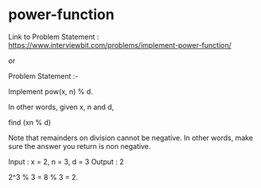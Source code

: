 # power-function

Link to Problem Statement : https://www.interviewbit.com/problems/implement-power-function/

or 

Problem Statement :-

Implement pow(x, n) % d.

In other words, given x, n and d,

find (xn % d)

Note that remainders on division cannot be negative. 
In other words, make sure the answer you return is non negative.

Input : x = 2, n = 3, d = 3
Output : 2

2^3 % 3 = 8 % 3 = 2.
